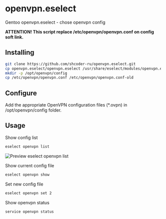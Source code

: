 # openvpn.eselect
Gentoo openvpn.eselect - chose openvpn config

**ATTENTION! This script replace /etc/openvpn/openvpn.conf on config soft link.**

## Installing
``` bash
git clone https://github.com/shcoder-ru/openvpn.eselect.git
cp openvpn.eselect/openvpn.eselect /usr/share/eselect/modules/openvpn.eselect
mkdir -p /opt/openvpn/config
cp /etc/openvpn/openvpn.conf /etc/openvpn/openvpn.conf-old
```
## Configure
Add the appropriate OpenVPN configuration files (*.ovpn) in /opt/openvpn/config folder.

## Usage
Show config list
``` bash
eselect openvpn list
```
![Preview eselect openvpn list](https://raw.githubusercontent.com/shcoder-ru/openvpn.eselect/master/openvpn-eselect-example.jpg)

Show current config file
``` bash
eselect openvpn show
```

Set new config file
``` bash
eselect openvpn set 2
```

Show openvpn status
``` bash
service openvpn status
```
